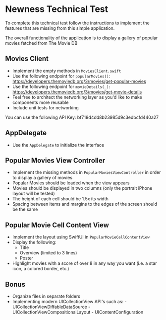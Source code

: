 # Newness Technical Test

To complete this technical test follow the instructions to implement the features that are missing from this simple application.

The overall functionality of the application is to display a gallery of popular movies fetched from The Movie DB

## Movies Client

 - Implement the empty methods in `MoviesClient.swift`
 - Use the following endpoint for `popularMovies()`: https://developers.themoviedb.org/3/movies/get-popular-movies
 - Use the following endpoint for `movieDetails(_)`: https://developers.themoviedb.org/3/movies/get-movie-details
 - Feel free to architect the networking layer as you'd like to make components more reusable
 - Include unit tests for networking

You can use the following API Key: bf718d4dd8b23985d9c3edbcfd440a27

## AppDelegate

 - Use the `AppDelegate` to initialize the interface 
 
## Popular Movies View Controller

 - Implement the missing methods in `PopularMoviesViewController` in order to display a gallery of movies
 - Popular Movies should be loaded when the view appears
 - Movies should be displayed in two columns (only the portrait iPhone layout will be tested)
 - The height of each cell should be 1.5x its width
 - Spacing between items and margins to the edges of the screen should be the same
 
## Popular Movie Cell Content View
  
  - Implement the layout using SwiftUI in `PopularMovieCellContentView`
  - Display the following:
    - Title
    - Overview (limited to 3 lines)
    - Poster 
  - Highlight movies with a score of over 8 in any way you want (i.e. a star icon, a colored border, etc.)

## Bonus
  
  - Organize files in separate folders
  - Implementing modern UICollectionView API's such as:
        - UICollectionViewDiffableDataSource
        - UICollectionViewCompositionalLayout
        - UIContentConfiguration
